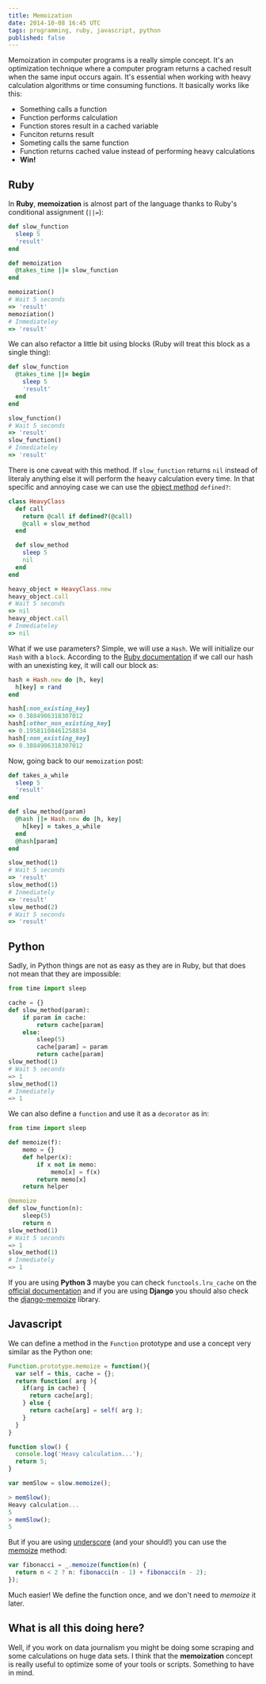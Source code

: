 ```yaml
---
title: Memoization
date: 2014-10-08 16:45 UTC
tags: programming, ruby, javascript, python
published: false
---
```


Memoization in computer programs is a really simple concept. It's an optimization technique where a computer program returns a cached result when the same input occurs again. It's essential when working with heavy calculation algorithms or time consuming functions. It basically works like this:

* Something calls a function
* Function performs calculation
* Function stores result in a cached variable
* Funciton returns result
* Someting calls the same function
* Function returns cached value instead of performing heavy calculations
* **Win!**


## Ruby

In **Ruby**, **memoization** is almost part of the language thanks to Ruby's conditional assignment (`||=`):

```ruby
def slow_function
  sleep 5
  'result'
end

def memoization
  @takes_time ||= slow_function
end

memoization()
# Wait 5 seconds
=> 'result'
memoziation()
# Inmediateley
=> 'result'
```

We can also refactor a little bit using blocks (Ruby will treat this block as a single thing):

```ruby
def slow_function
  @takes_time ||= begin
    sleep 5
    'result'
  end
end

slow_function()
# Wait 5 seconds
=> 'result'
slow_function()
# Inmediateley
=> 'result'
```

There is one caveat with this method. If `slow_function` returns `nil` instead of literaly anything else it will perform the heavy calculation every time. In that specific and annoying case we can use the [object method](http://ruby-doc.org/docs/keywords/1.9/Object.html#method-i-defined-3F) `defined?`:

```ruby
class HeavyClass
  def call
    return @call if defined?(@call)
    @call = slow_method
  end

  def slow_method
    sleep 5
    nil
  end
end

heavy_object = HeavyClass.new
heavy_object.call
# Wait 5 seconds
=> nil
heavy_object.call
# Inmediateley
=> nil
```

What if we use parameters? Simple, we will use a `Hash`. We will initialize our `Hash` with a `block`. According to the [Ruby documentation](http://www.ruby-doc.org/core-2.1.0/Hash.html) if we call our hash with an unexisting key, it will call our block as:

```ruby
hash = Hash.new do |h, key|
  h[key] = rand
end

hash[:non_existing_key]
=> 0.3884906318307012
hash[:other_non_existing_key]
=> 0.19581108461258834
hash[:non_existing_key]
=> 0.3884906318307012
```

Now, going back to our `memoization` post:

```ruby
def takes_a_while
  sleep 5
  'result'
end

def slow_method(param)
  @hash ||= Hash.new do |h, key|
    h[key] = takes_a_while
  end
  @hash[param]
end

slow_method(1)
# Wait 5 seconds
=> 'result'
slow_method(1)
# Inmediately
=> 'result'
slow_method(2)
# Wait 5 seconds
=> 'result'
```

## Python

Sadly, in Python things are not as easy as they are in Ruby, but that does not mean that they are impossible:

```python
from time import sleep

cache = {}
def slow_method(param):
    if param in cache:
        return cache[param]
    else:
        sleep(5)
        cache[param] = param
        return cache[param]
slow_method(1)
# Wait 5 seconds
=> 1
slow_method(1)
# Inmediately
=> 1
```

We can also define a `function` and use it as a `decorator` as in:

```python
from time import sleep

def memoize(f):
    memo = {}
    def helper(x):
        if x not in memo:
            memo[x] = f(x)
        return memo[x]
    return helper

@memoize
def slow_function(n):
    sleep(5)
    return n
slow_method(1)
# Wait 5 seconds
=> 1
slow_method(1)
# Inmediately
=> 1
```

If you are using **Python 3** maybe you can check `functools.lru_cache` on the [official documentation](https://docs.python.org/3/library/functools.html#functools.lru_cache) and if you are using **Django** you should also check the [django-memoize](http://pythonhosted.org/django-memoize/) library.

## Javascript

We can define a method in the `Function` prototype and use a concept very similar as the Python one:

```javascript
Function.prototype.memoize = function(){
  var self = this, cache = {};
  return function( arg ){
    if(arg in cache) {
      return cache[arg];
    } else {
      return cache[arg] = self( arg );
    }
  }
}

function slow() {
  console.log('Heavy calculation...');
  return 5;
}

var memSlow = slow.memoize();

> memSlow();
Heavy calculation...
5
> memSlow();
5
```

But if you are using [underscore](http://underscorejs.org/) (and your should!) you can use the [memoize](http://underscorejs.org/#memoize) method:

```javascript
var fibonacci = _.memoize(function(n) {
  return n < 2 ? n: fibonacci(n - 1) + fibonacci(n - 2);
});
```

Much easier! We define the function once, and we don't need to *memoize* it later.

## What is all this doing here?

Well, if you work on data journalism you might be doing some scraping and some calculations on huge data sets. I think that the **memoization** concept is really useful to optimize some of your tools or scripts. Something to have in mind.
